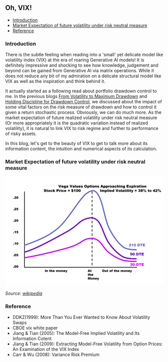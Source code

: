 #

## Oh, VIX!

- [Introduction](#introduction)
- [Market Expectation of future volatility under risk neutral measure](#ma)
- [Reference](#ref)

### Introduction <a name="introduction"></a>

There is the subtle feeling when reading into a 'small' yet delicate model like volatility index (VIX) at the era of roaring Generative AI models! It is definitely impressive and shocking to see how knowledge, judgement and beyond can be gained from Generative AI via matrix operations. While it does not reduce any bit of my admiration on a delicate structural model like VIX as well as the inspiration and think behind it. 

It actually started as a following read about portfolio drawdown control to me. In the previous blogs [From Volatility to Maximum Drawdown](https://skybluerw.github.io/2023/10/15/max-drawdown.html) and [Holding Discipline for Drawdown Control](https://skybluerw.github.io/2023/12/31/drawdown-control.html), we discussed about the impact of some vital factors on the risk measure of drawdown and how to control it given a return stochastic process. Obviously, we can do much more. As the market expectation of future realized volatility under risk neutral measure (Or more appropriately it is the quadratic variation instead of realized volatility), it is natural to link VIX to risk regime and further to performance of risky assets.

In this blog, let's get to the beauty of VIX to get to talk more about its information content, the intuition and numerical aspects of its calculation.

### Market Expectation of future volatility under risk neutral measure <a name="ma"></a>


![Vega](https://raw.githubusercontent.com/SkyBlueRW/SkyBlueRW.github.io/main/_posts/asset/vega.png)

*Source: [wikipedia](https://www.wallstreetzen.com/blog/what-is-vega-in-options/)*


### Reference <a name="ref"></a>
- DDKZ(1999): More Than You Ever Wanted to Know About Volatility Swaps
- CBOE vix white paper
- Jiang & Tian (2005): The Model-Free Implied Volatility and Its Information Cotent
- Jiang & Tian (2009): Extracting Model-Free Volatility from Option Prices: An Examination of the VIX Index
- Carr & Wu (2008): Variance Risk Premium
